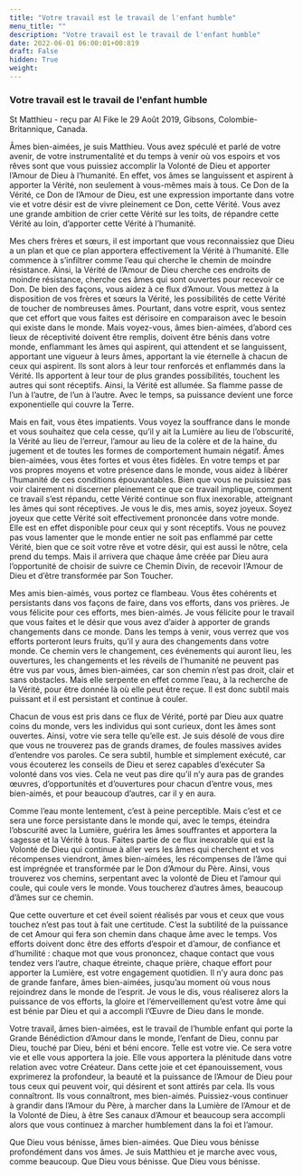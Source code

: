 ```yaml
---
title: "Votre travail est le travail de l'enfant humble"
menu_title: ""
description: "Votre travail est le travail de l'enfant humble"
date: 2022-06-01 06:00:01+00:819
draft: False
hidden: True
weight:
---
```

### Votre travail est le travail de l'enfant humble

St Matthieu - reçu par Al Fike le 29 Août 2019, Gibsons, Colombie-Britannique, Canada.

Âmes bien-aimées, je suis Matthieu. Vous avez spéculé et parlé de votre avenir, de votre instrumentalité et du temps à venir où vos espoirs et vos rêves sont que vous puissiez accomplir la Volonté de Dieu et apporter l’Amour de Dieu à l’humanité. En effet, vos âmes se languissent et aspirent à apporter la Vérité, non seulement à vous-mêmes mais à tous. Ce Don de la Vérité, ce Don de l’Amour de Dieu, est une expression importante dans votre vie et votre désir est de vivre pleinement ce Don, cette Vérité. Vous avez une grande ambition de crier cette Vérité sur les toits, de répandre cette Vérité au loin, d’apporter cette Vérité à l’humanité.

Mes chers frères et sœurs, il est important que vous reconnaissiez que Dieu a un plan et que ce plan apportera effectivement la Vérité à l’humanité. Elle commence à s’infiltrer comme l’eau qui cherche le chemin de moindre résistance. Ainsi, la Vérité de l’Amour de Dieu cherche ces endroits de moindre résistance, cherche ces âmes qui sont ouvertes pour recevoir ce Don. De bien des façons, vous aidez à ce flux d’Amour. Vous mettez à la disposition de vos frères et sœurs la Vérité, les possibilités de cette Vérité de toucher de nombreuses âmes. Pourtant, dans votre esprit, vous sentez que cet effort que vous faites est dérisoire en comparaison avec le besoin qui existe dans le monde. Mais voyez-vous, âmes bien-aimées, d’abord ces lieux de réceptivité doivent être remplis, doivent être bénis dans votre monde, enflammant les âmes qui aspirent, qui attendent et se languissent, apportant une vigueur à leurs âmes, apportant la vie éternelle à chacun de ceux qui aspirent. Ils sont alors à leur tour renforcés et enflammés dans la Vérité. Ils apportent à leur tour de plus grandes possibilités, touchent les autres qui sont réceptifs. Ainsi, la Vérité est allumée. Sa flamme passe de l’un à l’autre, de l’un à l’autre. Avec le temps, sa puissance devient une force exponentielle qui couvre la Terre.

Mais en fait, vous êtes impatients. Vous voyez la souffrance dans le monde et vous souhaitez que cela cesse, qu’il y ait la Lumière au lieu de l’obscurité, la Vérité au lieu de l’erreur, l’amour au lieu de la colère et de la haine, du jugement et de toutes les formes de comportement humain négatif. Âmes bien-aimées, vous êtes fortes et vous êtes fidèles. En votre temps et par vos propres moyens et votre présence dans le monde, vous aidez à libérer l’humanité de ces conditions épouvantables. Bien que vous ne puissiez pas voir clairement ni discerner pleinement ce que ce travail implique, comment ce travail s’est répandu, cette Vérité continue son flux inexorable, atteignant les âmes qui sont réceptives. Je vous le dis, mes amis, soyez joyeux. Soyez joyeux que cette Vérité soit effectivement prononcée dans votre monde. Elle est en effet disponible pour ceux qui y sont réceptifs. Vous ne pouvez pas vous lamenter que le monde entier ne soit pas enflammé par cette Vérité, bien que ce soit votre rêve et votre désir, qui est aussi le nôtre, cela prend du temps. Mais il arrivera que chaque âme créée par Dieu aura l’opportunité de choisir de suivre ce Chemin Divin, de recevoir l’Amour de Dieu et d’être transformée par Son Toucher.

Mes amis bien-aimés, vous portez ce flambeau. Vous êtes cohérents et persistants dans vos façons de faire, dans vos efforts, dans vos prières. Je vous félicite pour ces efforts, mes bien-aimés. Je vous félicite pour le travail que vous faites et le désir que vous avez d’aider à apporter de grands changements dans ce monde. Dans les temps à venir, vous verrez que vos efforts porteront leurs fruits, qu’il y aura des changements dans votre monde. Ce chemin vers le changement, ces événements qui auront lieu, les ouvertures, les changements et les réveils de l’humanité ne peuvent pas être vus par vous, âmes bien-aimées, car son chemin n’est pas droit, clair et sans obstacles. Mais elle serpente en effet comme l’eau, à la recherche de la Vérité, pour être donnée là où elle peut être reçue. Il est donc subtil mais puissant et il est persistant et continue à couler.

Chacun de vous est pris dans ce flux de Vérité, porté par Dieu aux quatre coins du monde, vers les individus qui sont curieux, dont les âmes sont ouvertes. Ainsi, votre vie sera telle qu’elle est. Je suis désolé de vous dire que vous ne trouverez pas de grands drames, de foules massives avides d’entendre vos paroles. Ce sera subtil, humble et simplement exécuté, car vous écouterez les conseils de Dieu et serez capables d’exécuter Sa volonté dans vos vies. Cela ne veut pas dire qu’il n’y aura pas de grandes œuvres, d’opportunités et d’ouvertures pour chacun d’entre vous, mes bien-aimés, et pour beaucoup d’autres, car il y en aura.

Comme l’eau monte lentement, c’est à peine perceptible. Mais c’est et ce sera une force persistante dans le monde qui, avec le temps, éteindra l’obscurité avec la Lumière, guérira les âmes souffrantes et apportera la sagesse et la Vérité à tous. Faites partie de ce flux inexorable qui est la Volonté de Dieu qui continue à aller vers les âmes qui cherchent et vos récompenses viendront, âmes bien-aimées, les récompenses de l’âme qui est imprégnée et transformée par le Don d’Amour du Père. Ainsi, vous trouverez vos chemins, serpentant avec la volonté de Dieu et l’amour qui coule, qui coule vers le monde. Vous toucherez d’autres âmes, beaucoup d’âmes sur ce chemin.

Que cette ouverture et cet éveil soient réalisés par vous et ceux que vous touchez n’est pas tout à fait une certitude. C’est la subtilité de la puissance de cet Amour qui fera son chemin dans chaque âme avec le temps. Vos efforts doivent donc être des efforts d’espoir et d’amour, de confiance et d’humilité : chaque mot que vous prononcez, chaque contact que vous tendez vers l’autre, chaque étreinte, chaque prière, chaque effort pour apporter la Lumière, est votre engagement quotidien. Il n’y aura donc pas de grande fanfare, âmes bien-aimées, jusqu’au moment où vous nous rejoindrez dans le monde de l’esprit. Je vous le dis, vous réaliserez alors la puissance de vos efforts, la gloire et l’émerveillement qu’est votre âme qui est bénie par Dieu et qui a accompli l’Œuvre de Dieu dans le monde.

Votre travail, âmes bien-aimées, est le travail de l’humble enfant qui porte la Grande Bénédiction d’Amour dans le monde, l’enfant de Dieu, connu par Dieu, touché par Dieu, béni et béni encore. Telle est votre vie. Ce sera votre vie et elle vous apportera la joie. Elle vous apportera la plénitude dans votre relation avec votre Créateur. Dans cette joie et cet épanouissement, vous exprimerez la profondeur, la beauté et la puissance de l’Amour de Dieu pour tous ceux qui peuvent voir, qui désirent et sont attirés par cela. Ils vous connaîtront. Ils vous connaîtront, mes bien-aimés. Puissiez-vous continuer à grandir dans l’Amour du Père, à marcher dans la Lumière de l’Amour et de la Volonté de Dieu, à être Ses canaux d’Amour et beaucoup sera accompli alors que vous continuez à marcher humblement dans la foi et l’amour.

Que Dieu vous bénisse, âmes bien-aimées. Que Dieu vous bénisse profondément dans vos âmes. Je suis Matthieu et je marche avec vous, comme beaucoup. Que Dieu vous bénisse. Que Dieu vous bénisse.
